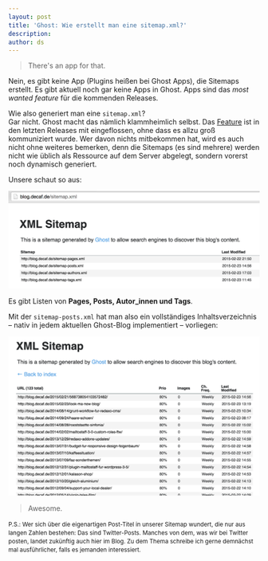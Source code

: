 ```yaml
---
layout: post
title: 'Ghost: Wie erstellt man eine sitemap.xml?'
description:
author: ds
---
```


> There's an app for that.

Nein, es gibt keine App (Plugins heißen bei Ghost Apps), die Sitemaps erstellt. Es gibt aktuell noch gar keine Apps in Ghost. Apps sind das _most wanted feature_ für die kommenden Releases.

Wie also generiert man eine `sitemap.xml`?  
Gar nicht. Ghost macht das nämlich klammheimlich selbst. Das [Feature](https://github.com/TryGhost/Ghost/pull/4348) ist in den letzten Releases mit eingeflossen, ohne dass es allzu groß kommuniziert wurde. Wer davon nichts mitbekommen hat, wird es auch nicht ohne weiteres bemerken, denn die Sitemaps (es sind mehrere) werden nicht wie üblich als Ressource auf dem Server abgelegt, sondern vorerst noch dynamisch generiert.

Unsere schaut so aus:

![sitemap.xml](/content/images/2015/02/sitemap-xml_01.png)

Es gibt Listen von __Pages, Posts, Autor_innen und Tags__.

Mit der `sitemap-posts.xml` hat man also ein vollständiges Inhaltsverzeichnis – nativ in jedem aktuellen Ghost-Blog implementiert – vorliegen:

![sitemap-posts.xml](/content/images/2015/02/sitemap-xml_02.png)

> Awesome.

<small>P.S.: Wer sich über die eigenartigen Post-Titel in unserer Sitemap wundert, die nur aus langen Zahlen bestehen: Das sind Twitter-Posts. Manches von dem, was wir bei Twitter posten, landet zukünftig auch hier im Blog. Zu dem Thema schreibe ich gerne demnächst mal ausführlicher, falls es jemanden interessiert.</small>

